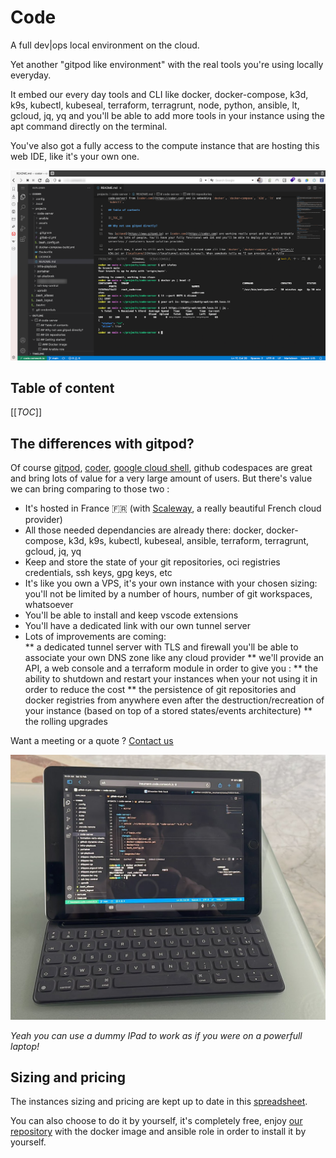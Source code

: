 # Code

A full dev|ops local environment on the cloud.

Yet another "gitpod like environment" with the real tools you're using locally everyday. 

It embed our every day tools and CLI like docker, docker-compose, k3d, k9s, kubectl, kubeseal, terraform, terragrunt, node, python, ansible, lt, gcloud, jq, yq and you'll be able to add more tools in your instance using the apt command directly on the terminal.

You've also got a fully access to the compute instance that are hosting this web IDE, like it's your own one.

![code](./img/code.png)

## Table of content

[[_TOC_]]

## The differences with gitpod?

Of course [gitpod](https://www.gitpod.io), [coder](https://coder.com), [google cloud shell](https://cloud.google.com/shell), github codespaces are great and bring lots of value for a very large amount of users. But there's value we can bring comparing to those two :

* It's hosted in France 🇫🇷 (with [Scaleway](https://www.scaleway.com), a really beautiful French cloud provider)
* All those needed dependancies are already there: docker, docker-compose, k3d, k9s, kubectl, kubeseal, ansible, terraform, terragrunt, gcloud, jq, yq 
* Keep and store the state of your git repositories, oci registries credentials, ssh keys, gpg keys, etc
* It's like you own a VPS, it's your own instance with your chosen sizing: you'll not be limited by a number of hours, number of git workspaces, whatsoever 
* You'll be able to install and keep vscode extensions
* You'll have a dedicated link with our own tunnel server
* Lots of improvements are coming:  
** a dedicated tunnel server with TLS and firewall you'll be able to associate your own DNS zone like any cloud provider
** we'll provide an API, a web console and a terraform module in order to give you : 
** the ability to shutdown and restart your instances when your not using it in order to reduce the cost
** the persistence of git repositories and docker registries from anywhere even after the destruction/recreation of your instance (based on top of a stored states/events architecture)
** the rolling upgrades

Want a meeting or a quote ? [Contact us](https://calendly.com/idriss-neumann/intro-comwork-cloud)

![ipad](./img/ipad-code.jpeg)

*Yeah you can use a dummy IPad to work as if you were on a powerfull laptop!*

## Sizing and pricing

The instances sizing and pricing are kept up to date in this [spreadsheet](https://docs.google.com/spreadsheets/d/1rfAaCrcGInxsGCkSZyrdo2W6gZDlLQCIqnz_5qF8gBY).

You can also choose to do it by yourself, it's completely free, enjoy [our repository](https://gitlab.comwork.io/oss/ansible-iac/code-server) with the docker image and ansible role in order to install it by yourself.
